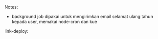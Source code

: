 Notes:
- background job dipakai untuk mengirimkan email selamat ulang tahun kepada user, memakai node-cron dan kue

link-deploy: 